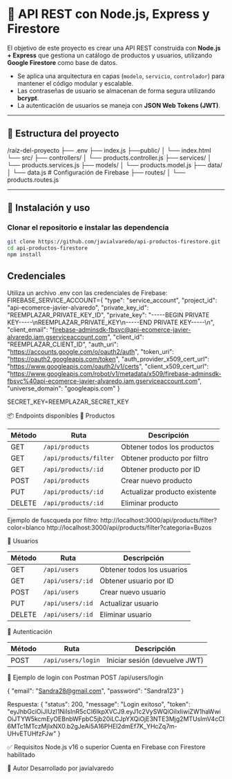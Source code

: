 # 🛒 API REST con Node.js, Express y Firestore

El objetivo de este proyecto es crear una API REST construida con **Node.js + Express** que gestiona un catálogo de productos y usuarios, utilizando **Google Firestore** como base de datos.

- Se aplica una arquitectura en capas (`modelo`, `servicio`, `controlador`) para mantener el código modular y escalable.
- Las contraseñas de usuario se almacenan de forma segura utilizando **bcrypt**.
- La autenticación de usuarios se maneja con **JSON Web Tokens (JWT)**.

---

## 📁 Estructura del proyecto

/raíz-del-proyecto
├── .env
├── index.js
├──public/
    │   └── index.html
└── src/
    ├── controllers/
    │   └── products.controller.js
    ├── services/
    │   └── products.services.js
    ├── models/
    │   └── products.model.js
    ├── data/
    │   └── data.js               # Configuración de Firebase
    ├── routes/
    │   └── products.routes.js

---

## 🚀 Instalación y uso

### Clonar el repositorio e instalar las dependencia

```bash
git clone https://github.com/javialvaredo/api-productos-firestore.git
cd api-productos-firestore
npm install 
```

## Credenciales

Utiliza un archivo .env con las credenciales de Firebase:
FIREBASE_SERVICE_ACCOUNT={
  "type": "service_account",
  "project_id": "api-ecomerce-javier-alvaredo",
  "private_key_id": "REEMPLAZAR_PRIVATE_KEY_ID",
  "private_key": "-----BEGIN PRIVATE KEY-----\nREEMPLAZAR_PRIVATE_KEY\n-----END PRIVATE KEY-----\n",
  "client_email": "firebase-adminsdk-fbsvc@api-ecomerce-javier-alvaredo.iam.gserviceaccount.com",
  "client_id": "REEMPLAZAR_CLIENT_ID",
  "auth_uri": "https://accounts.google.com/o/oauth2/auth",
  "token_uri": "https://oauth2.googleapis.com/token",
  "auth_provider_x509_cert_url": "https://www.googleapis.com/oauth2/v1/certs",
  "client_x509_cert_url": "https://www.googleapis.com/robot/v1/metadata/x509/firebase-adminsdk-fbsvc%40api-ecomerce-javier-alvaredo.iam.gserviceaccount.com",
  "universe_domain": "googleapis.com"
}

SECRET_KEY=REEMPLAZAR_SECRET_KEY



📦 Endpoints disponibles
📘 Productos

| Método | Ruta                   | Descripción                   |
| ------ | ---------------------  | ----------------------------- |
| GET    | `/api/products`        | Obtener todos los productos   |
| GET    | `/api/products/filter` | Obtener producto por filtro   | 
| GET    | `/api/products/:id`    | Obtener producto por ID       |
| POST   | `/api/products`        | Crear nuevo producto          |
| PUT    | `/api/products/:id`    | Actualizar producto existente |
| DELETE | `/api/products/:id`    | Eliminar producto             |

Ejemplo de fuscqueda por filtro:
http://localhost:3000/api/products/filter?color=blanco
http://localhost:3000/api/products/filter?categoria=Buzos


👤 Usuarios

| Método | Ruta             | Descripción                |
| ------ | ---------------- | -------------------------- |
| GET    | `/api/users`     | Obtener todos los usuarios |
| GET    | `/api/users/:id` | Obtener usuario por ID     |
| POST   | `/api/users`     | Crear nuevo usuario        |
| PUT    | `/api/users/:id` | Actualizar usuario         |
| DELETE | `/api/users/:id` | Eliminar usuario           |

🔐 Autenticación

| Método | Ruta               | Descripción                   |
| ------ | ------------------ | ----------------------------- |
| POST   | `/api/users/login` | Iniciar sesión (devuelve JWT) |


🧪 Ejemplo de login con Postman
POST /api/users/login

{
            "email": "Sandra28@gmail.com",
            "password": "Sandra123"
}

Respuesta:
{
    "status": 200,
    "message": "Login exitoso",
    "token": "eyJhbGciOiJIUzI1NiIsInR5cCI6IkpXVCJ9.eyJ1c2VySWQiOiIxIiwiZW1haWwiOiJTYW5kcmEyOEBnbWFpbC5jb20iLCJpYXQiOjE3NTE3Mjg2MTUsImV4cCI6MTc1MTczMjIxNX0.b2gJeAi5A16PHEl2dmEf7K_YHcZq7m-UHvETUHfzFJw"
}



✅ Requisitos
Node.js v16 o superior
Cuenta en Firebase con Firestore habilitado

🙌 Autor
Desarrollado por javialvaredo
